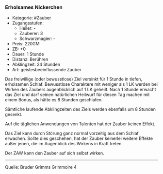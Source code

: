 ### Erholsames Nickerchen

- Kategorie: #Zauber
- Zugangsstufen:
  - Heiler: -
  - Zauberer: 3
  - Schwarzmagier: -
- Preis: 220GM
- ZB: +0
- Dauer: 1 Stunde
- Distanz: Berühren
- Abklingzeit: 24 Stunden
- Art: geistesbeeinflussende Zauber

Das freiwillige (oder bewusstlose) Ziel versinkt für 1 Stunde in tiefen, erholsamen Schlaf. Bewusstlose Charaktere mit weniger als 1 LK werden bei Wirken des Zaubers augenblicklich auf 1 LK geheilt. Nach 1 Stunde erwacht das Ziel und darf seinen natürlichen Heilwurf für diesen Tag machen mit einem Bonus, als hätte es 8 Stunden geschlafen.

Sämtliche laufende Abklingzeiten des Ziels werden ebenfalls um 8 Stunden gesenkt.

Auf die täglichen Anwendungen von Talenten hat der Zauber keinen Effekt.

Das Ziel kann durch Störung ganz normal vorzeitig aus dem Schlaf erwachen. Sollte dies geschehen, hat der Zauber keinerlei weitere Effekte außer jenen, die im Augenblick des Wirkens in Kraft treten.

Der ZAW kann den Zauber auf sich selbst wirken.

---

Quelle: Bruder Grimms Grimmoire 4
